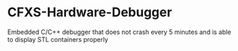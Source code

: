 # CFXS-Hardware-Debugger
Embedded C/C++ debugger that does not crash every 5 minutes and is able to display STL containers properly
